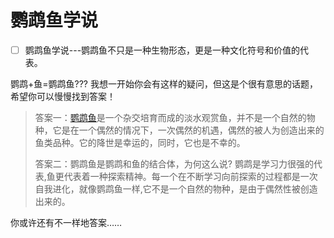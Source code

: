 # 鹦鹉鱼学说
- [ ] 鹦鹉鱼学说---鹦鹉鱼不只是一种生物形态，更是一种文化符号和价值的代表。

鹦鹉+鱼=鹦鹉鱼???  我想一开始你会有这样的疑问，但这是个很有意思的话题，希望你可以慢慢找到答案！

> 答案一：[鹦鹉鱼](https://zh.wikipedia.org/zh-hans/%E8%A1%80%E9%B9%A6%E9%B9%89%E9%B1%BC)是一个杂交培育而成的淡水观赏鱼，并不是一个自然的物种，它是在一个偶然的情况下，一次偶然的机遇，偶然的被人为创造出来的鱼类品种。它的降世是幸运的，同时，它也是不幸的。
>
> 答案二：鹦鹉鱼是鹦鹉和鱼的结合体，为何这么说? 鹦鹉是学习力很强的代表,鱼更代表着一种探索精神。每一个在不断学习向前探索的过程都是一次自我进化，就像鹦鹉鱼一样,它不是一个自然的物种，是由于偶然性被创造出来的。

你或许还有不一样地答案……
